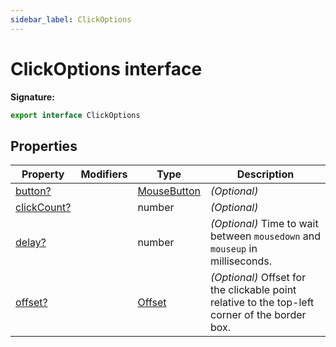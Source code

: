 ```yaml
---
sidebar_label: ClickOptions
---
```


# ClickOptions interface

**Signature:**

```typescript
export interface ClickOptions
```

## Properties

| Property                                              | Modifiers | Type                                      | Description                                                                                             |
| ----------------------------------------------------- | --------- | ----------------------------------------- | ------------------------------------------------------------------------------------------------------- |
| [button?](./puppeteer.clickoptions.button.md)         |           | [MouseButton](./puppeteer.mousebutton.md) | <i>(Optional)</i>                                                                                       |
| [clickCount?](./puppeteer.clickoptions.clickcount.md) |           | number                                    | <i>(Optional)</i>                                                                                       |
| [delay?](./puppeteer.clickoptions.delay.md)           |           | number                                    | <i>(Optional)</i> Time to wait between <code>mousedown</code> and <code>mouseup</code> in milliseconds. |
| [offset?](./puppeteer.clickoptions.offset.md)         |           | [Offset](./puppeteer.offset.md)           | <i>(Optional)</i> Offset for the clickable point relative to the top-left corner of the border box.     |
